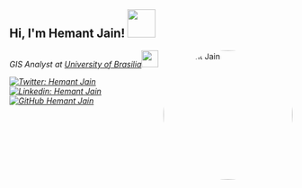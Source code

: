 <h2> Hi, I'm Hemant Jain! <img src="https://media.giphy.com/media/mGcNjsfWAjY5AEZNw6/giphy.gif" width="50"></h2>
<!-- Hemant Jain Image Inserted -->
<img align='right' src="https://lh3.googleusercontent.com/a/AEdFTp7_kNYMEC5TbOUYpk3EmaHHBztTyJvbjNOlbRkO5Q=s360-p-rw-no" width="230" style="border-radius: 50%;" alt='Hemant Jain'>
<!--<p><em> Full Stack Web Developer at <a href="http://www.unb.br">University of Brasilia</a><img src="https://media.giphy.com/media/fYSnHlufseco8Fh93Z/giphy.gif" width="30"></br>Developer Consultant at <a href="https://www.thoughtworks.com">ThoughtWorks</a><img src="https://media.giphy.com/media/WUlplcMpOCEmTGBtBW/giphy.gif" width="30"> 
</em></p>
-->

<p><em> GIS Analyst at <a href="http://www.unb.br">University of Brasilia</a><img src="https://media.giphy.com/media/fYSnHlufseco8Fh93Z/giphy.gif" width="30">

[![Twitter: Hemant Jain](https://img.shields.io/twitter/follow/hemantjain1321?style=social)](https://twitter.com/hemantjain1321)
[![Linkedin: Hemant Jain](https://img.shields.io/badge/-hemantjain1321-blue?style=flat-square&logo=Linkedin&logoColor=white&link=https://www.linkedin.com/in/hemantjain1321/)](https://www.linkedin.com/in/hemantjain1321/)
[![GitHub Hemant Jain](https://img.shields.io/github/followers/jain-hemant?label=follow&style=social)](https://github.com/jain-hemant)
